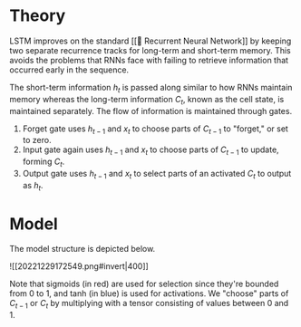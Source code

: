 # Theory
LSTM improves on the standard [[💬 Recurrent Neural Network]] by keeping two separate recurrence tracks for long-term and short-term memory. This avoids the problems that RNNs face with failing to retrieve information that occurred early in the sequence.

The short-term information $h_t$ is passed along similar to how RNNs maintain memory whereas the long-term information $C_t$, known as the cell state, is maintained separately. The flow of information is maintained through gates.
1. Forget gate uses $h_{t-1}$ and $x_t$ to choose parts of $C_{t-1}$ to "forget," or set to zero.
2. Input gate again uses $h_{t-1}$ and $x_t$ to choose parts of $C_{t-1}$ to update, forming $C_t$.
3. Output gate uses $h_{t-1}$ and $x_t$ to select parts of an activated $C_t$ to output as $h_t$.

# Model
The model structure is depicted below.

![[20221229172549.png#invert|400]]

Note that sigmoids (in red) are used for selection since they're bounded from $0$ to $1$, and tanh (in blue) is used for activations. We "choose" parts of $C_{t-1}$ or $C_t$ by multiplying with a tensor consisting of values between $0$ and $1$.